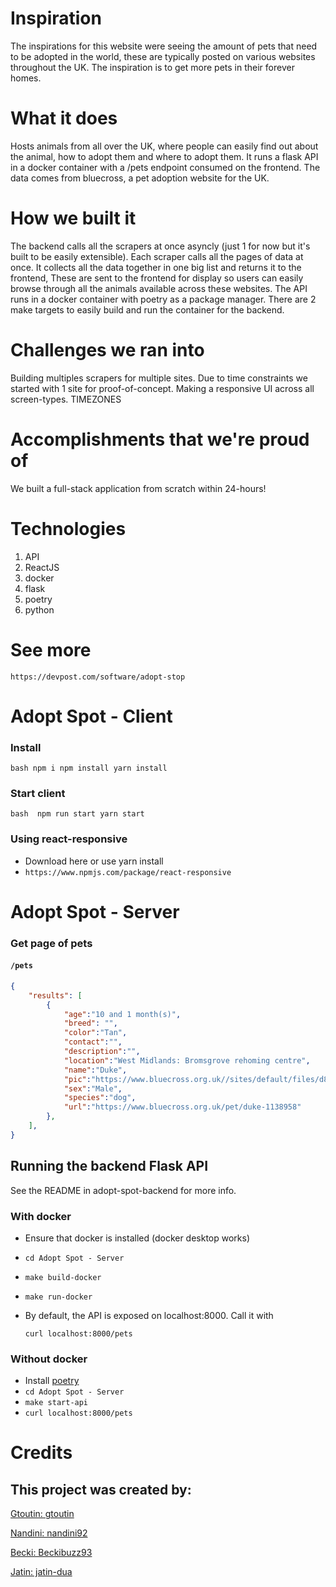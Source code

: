 # Inspiration
The inspirations for this website were seeing the amount of pets that need to be adopted in the world, these are typically posted on various websites throughout the UK. The inspiration is to get more pets in their forever homes.

# What it does
Hosts animals from all over the UK, where people can easily find out about the animal, how to adopt them and where to adopt them. It runs a flask API in a docker container with a /pets endpoint consumed on the frontend. The data comes from bluecross, a pet adoption website for the UK.

# How we built it
The backend calls all the scrapers at once asyncly (just 1 for now but it's built to be easily extensible). Each scraper calls all the pages of data at once. It collects all the data together in one big list and returns it to the frontend, These are sent to the frontend for display so users can easily browse through all the animals available across these websites. The API runs in a docker container with poetry as a package manager. There are 2 make targets to easily build and run the container for the backend.

# Challenges we ran into
Building multiples scrapers for multiple sites. Due to time constraints we started with 1 site for proof-of-concept.
Making a responsive UI across all screen-types.
TIMEZONES

# Accomplishments that we're proud of
We built a full-stack application from scratch within 24-hours!

# Technologies
1. API
2. ReactJS
3. docker
4. flask
5. poetry
6. python

# See more 
    https://devpost.com/software/adopt-stop

# Adopt Spot - Client

### Install
` bash
    npm i
    npm install
    yarn install
`

### Start client
` bash 
    npm run start
    yarn start
`

### Using react-responsive 
- Download here or use yarn install
- `https://www.npmjs.com/package/react-responsive`

# Adopt Spot - Server

### Get page of pets
#### `/pets`
```json
{
    "results": [
        {
            "age":"10 and 1 month(s)",
            "breed": "",
            "color":"Tan",
            "contact":"",
            "description":"",
            "location":"West Midlands: Bromsgrove rehoming centre",
            "name":"Duke",
            "pic":"https://www.bluecross.org.uk//sites/default/files/d8/722322.jpg",
            "sex":"Male",
            "species":"dog",
            "url":"https://www.bluecross.org.uk/pet/duke-1138958"
        },
    ],
}
```

## Running the backend Flask API
See the README in adopt-spot-backend for more info.
### With docker
- Ensure that docker is installed (docker desktop works)
- `cd Adopt Spot - Server`
- `make build-docker`
- `make run-docker`
- By default, the API is exposed on localhost:8000. Call it with
  
  `curl localhost:8000/pets`
### Without docker
- Install [poetry](https://python-poetry.org/)
- `cd Adopt Spot - Server`
- `make start-api`
- `curl localhost:8000/pets`

<!-- ### Get a specific pet
#### `/pet/{id}`
```
{
    "age":"10 and 1 month(s)",
    "breed":null,
    "color":"Tan",
    "contact":"",
    "description":"",
    "location":"West Midlands: Bromsgrove rehoming centre",
    "name":"Duke",
    "pic":"https://www.bluecross.org.uk//sites/default/files/d8/722322.jpg",
    "sex":"Male",
    "species":"dog",
    "url":"https://www.bluecross.org.uk/pet/duke-1138958",
},
``` -->

# Credits
## This project was created by: 

[Gtoutin: gtoutin](https://github.com/gtoutin)

[Nandini: nandini92](https://github.com/nandini92)

[Becki: Beckibuzz93](https://github.com/Beckibuzz93)

[Jatin: jatin-dua](https://github.com/jatin-dua)

